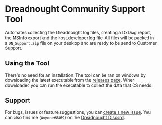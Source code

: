 # Dreadnought Community Support Tool
Automates collecting the Dreadnought log files, creating a DxDiag report, the
MSInfo export and the host.developer.log file. All files will be packed in a
`DN_Support.zip` file on your desktop and are ready to be send to Customer
Support.

## Using the Tool
There's no need for an installation. The tool can be ran on windows by
downloading the latest executable from the [releases page](https://github.com/dreadnought-friends/support-tool/releases).
When downloaded you can run the executable to collect the data that CS needs.

## Support
For bugs, issues or feature suggestions, you can
[create a new issue](https://github.com/dreadnought-friends/support-tool/issues/new).
You can also find me (`Anyone#8869`) on the [Dreadnought Discord](https://discord.gg/dreadnought).
